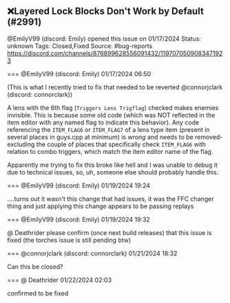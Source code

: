 ## ❌Layered Lock Blocks Don't Work by Default (#2991)
@EmilyV99 (discord: Emily) opened this issue on 01/17/2024
Status: unknown
Tags: Closed,Fixed
Source: #bug-reports https://discord.com/channels/876899628556091432/1197070509083471923


=== @EmilyV99 (discord: Emily) 01/17/2024 06:50

(This is what I recently tried to fix that needed to be reverted @connorjclark (discord: connorclark))

A lens with the 6th flag (`Triggers Lens Trigflag`) checked makes enemies invisible. This is because some old code (which was NOT reflected in the item editor with any named flag to indicate this behavior). Any code referencing the `ITEM_FLAG6` or `ITEM_FLAG7` of a lens type item (present in several places in guys.cpp at minimum) is *wrong* and needs to be removed- excluding the couple of places that specifically check `ITEM_FLAG6` with relation to combo triggers, which match the item editor name of the flag.

Apparently me trying to fix this broke like hell and I was unable to debug it due to technical issues, so, uh, someone else should probably handle this.

=== @EmilyV99 (discord: Emily) 01/19/2024 19:24

....turns out it wasn't this change that had issues, it was the FFC changer thing
and just applying this change appears to be passing replays

=== @EmilyV99 (discord: Emily) 01/19/2024 19:32

@ Deathrider please confirm (once next build releases) that this issue is fixed
(the torches issue is still pending btw)

=== @connorjclark (discord: connorclark) 01/21/2024 18:32

Can this be closed?

=== @ Deathrider 01/22/2024 02:03

confirmed to be fixed
